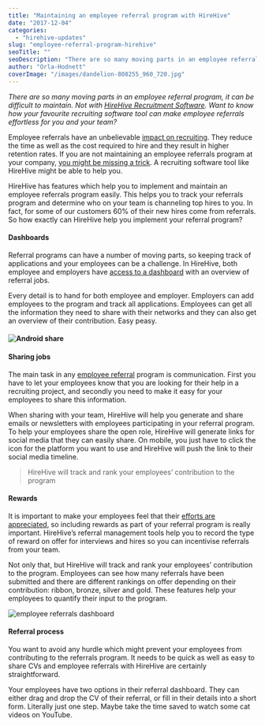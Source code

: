 ```yaml
---
title: "Maintaining an employee referral program with HireHive"
date: "2017-12-04"
categories:
  - "hirehive-updates"
slug: "employee-referral-program-hirehive"
seoTitle: ""
seoDescription: "There are so many moving parts in an employee referral program, it can be difficult to maintain. Want to know how HireHive can make referrals effortless?"
author: "Orla-Hodnett"
coverImage: "/images/dandelion-808255_960_720.jpg"
---
```


_There are so many moving parts in an employee referral program, it can be difficult to maintain. Not with [HireHive Recruitment Software](https://hirehive.com/). Want to know how your favourite recruiting software tool can make employee referrals effortless for you and your team?_

Employee referrals have an unbelievable [impact on recruiting](https://www.ere.net/10-compelling-numbers-that-reveal-the-power-of-employee-referrals/). They reduce the time as well as the cost required to hire and they result in higher retention rates. If you are not maintaining an employee referrals program at your company, [you might be missing a trick](https://hirehive.com/how-existing-employees-can-help-you-hire/). A recruiting software tool like HireHive might be able to help you.

HireHive has features which help you to implement and maintain an employee referrals program easily. This helps you to track your referrals program and determine who on your team is channeling top hires to you. In fact, for some of our customers 60% of their new hires come from referrals. So how exactly can HireHive help you implement your referral program?

#### **Dashboards**

Referral programs can have a number of moving parts, so keeping track of applications and your employees can be a challenge. In HireHive, both employee and employers have [access to a dashboard](https://hirehive.com/recruiting-features/employee-referral-tracking/) with an overview of referral jobs.

Every detail is to hand for both employee and employer. Employers can add employees to the program and track all applications. Employees can get all the information they need to share with their networks and they can also get an overview of their contribution. Easy peasy.

#### **![Android share](/images/Screenshot_2017-11-23-12-29-58-064_android-e1511451542474.png)**

#### Sharing jobs

The main task in any [employee referral](https://hirehive.com/recruiting-features/boost-track-employee-referrals/) program is communication. First you have to let your employees know that you are looking for their help in a recruiting project, and secondly you need to make it easy for your employees to share this information.

When sharing with your team, HireHive will help you generate and share emails or newsletters with employees participating in your referral program. To help your employees share the open role, HireHive will generate links for social media that they can easily share. On mobile, you just have to click the icon for the platform you want to use and HireHive will push the link to their social media timeline.

> HireHive will track and rank your employees’ contribution to the program

#### **Rewards**

It is important to make your employees feel that their [efforts are appreciated](https://hirehive.com/making-employee-networks-recruiting/), so including rewards as part of your referral program is really important. HireHive’s referral management tools help you to record the type of reward on offer for interviews and hires so you can incentivise referrals from your team.

Not only that, but HireHive will track and rank your employees’ contribution to the program. Employees can see how many referrals have been submitted and there are different rankings on offer depending on their contribution: ribbon, bronze, silver and gold. These features help your employees to quantify their input to the program.

![employee referrals dashboard](/images/employee-referrals-dashboard-e1511265284425.jpg)

#### **Referral process**

You want to avoid any hurdle which might prevent your employees from contributing to the referrals program. It needs to be quick as well as easy to share CVs and employee referrals with HireHive are certainly straightforward.

Your employees have two options in their referral dashboard. They can either drag and drop the CV of their referral, or fill in their details into a short form. Literally just one step. Maybe take the time saved to watch some cat videos on YouTube.
